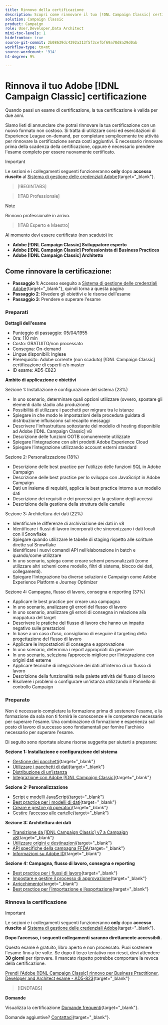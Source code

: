 ```yaml
---
title: Rinnovo della certificazione
description: Scopri come rinnovare il tuo [!DNL Campaign Classic] certificazione prima della scadenza.
solution: Campaign Classic
product: Campaign
role: User,Developer,Data Architect
mini-toc-levels: 1
hidefromtoc: true
source-git-commit: 2b08639dc4392a313f5f3cefbf69a78d8a29d0ab
workflow-type: tm+mt
source-wordcount: '914'
ht-degree: 9%

---
```


# Rinnova il tuo Adobe [!DNL Campaign Classic] certificazione

Quando passi un esame di certificazione, la tua certificazione è valida per due anni.

Siamo lieti di annunciare che potrai rinnovare la tua certificazione con un nuovo formato non costoso. Si tratta di utilizzare corsi ed esercitazioni di Experience League on-demand, per completare semplicemente tre attività per rinnovare la certificazione senza costi aggiuntivi. È necessario rinnovare prima della scadenza della certificazione, oppure è necessario prendere l&#39;esame completo per essere nuovamente certificato.

>[!IMPORTANT]
>
>Le sezioni e i collegamenti seguenti funzioneranno **only** dopo **accesso riuscito** al [Sistema di gestione delle credenziali Adobe](http://www.certmetrics.com/adobe){target="_blank"}.

>[!BEGINTABS]

>[!TAB Professionale]

>[!NOTE]
>
>Rinnovo professionale in arrivo.

>[!TAB Esperto e Maestro]

Al momento devi essere certificato (non scaduto) in:

* **Adobe [!DNL Campaign Classic] Sviluppatore esperto**
* **Adobe [!DNL Campaign Classic] Professionista di Business Practices**
* **Adobe [!DNL Campaign Classic] Architetto**

## Come rinnovare la certificazione:

* **Passaggio 1**: Accesso eseguito a [Sistema di gestione delle credenziali Adobe](http://www.certmetrics.com/adobe){target="_blank"}, quindi torna a questa pagina
* **Passaggio 2**: Rivedere gli obiettivi e le risorse dell&#39;esame
* **Passaggio 3**: Prendere e superare l&#39;esame

### Preparati

**Dettagli dell&#39;esame**

* Punteggio di passaggio: 05/04/1955
* Ora: 110 min
* Costo: GRATUITO/non processato
* Consegna: On-demand
* Lingue disponibili: Inglese
* Prerequisito: Adobe corrente (non scaduto) [!DNL Campaign Classic] certificazione di esperti e/o master
* ID esame: AD5-E823

**Ambito di applicazione e obiettivi**

Sezione 1: Installazione e configurazione del sistema (23%)

* In uno scenario, determinare quali opzioni utilizzare (ovvero, spostare gli elementi dallo stadio alla produzione)
* Possibilità di utilizzare i pacchetti per migrare tra le istanze
* Spiegare in che modo le impostazioni della procedura guidata di distribuzione influiscono sul recapito messaggi
* Descrivere l&#39;infrastruttura sottostante del modello di hosting disponibile ad Adobe [!DNL Campaign Classic] v8
* Descrizione delle funzioni OOTB comunemente utilizzate
* Spiegare l’integrazione con altri prodotti Adobe Experience Cloud
* Spiegare l’integrazione utilizzando account esterni standard

Sezione 2: Personalizzazione (18%)

* Descrizione delle best practice per l’utilizzo delle funzioni SQL in Adobe Campaign
* Descrizione delle best practice per lo sviluppo con JavaScript in Adobe Campaign
* Dati un insieme di requisiti, applica le best practice intorno a un modello dati
* Descrizione dei requisiti e dei processi per la gestione degli accessi
* Descrizione della gestione della struttura delle cartelle

Sezione 3: Architettura dei dati (22%)

* Identificare le differenze di archiviazione dei dati in v8
* Identificare i flussi di lavoro incorporati che sincronizzano i dati locali con il Snowflake
* Spiegare quando utilizzare le tabelle di staging rispetto alle scritture dirette sul Snowflake
* Identificare i nuovi comandi API nell’elaborazione in batch e quando/come utilizzare
* In uno scenario, spiega come creare schemi personalizzati (come utilizzare altri schemi come modello, filtri di sistema, blocco dei dati, collegamenti).
* Spiegare l’integrazione tra diverse soluzioni e Campaign come Adobe Experience Platform e Journey Optimizer

Sezione 4: Campagna, flusso di lavoro, consegna e reporting (37%)

* Applicare le best practice per creare una campagna
* In uno scenario, analizzare gli errori del flusso di lavoro
* In uno scenario, analizzare gli errori di consegna in relazione alla mappatura del target
* Descrivere le pratiche del flusso di lavoro che hanno un impatto negativo sulle prestazioni
* In base a un caso d’uso, consigliamo di eseguire il targeting della progettazione del flusso di lavoro
* Applicare le impostazioni di consegna e approvazione
* In uno scenario, determina i report appropriati da generare
* In uno scenario, seleziona l’approccio migliore per l’integrazione con origini dati esterne
* Applicare tecniche di integrazione dei dati all’interno di un flusso di lavoro
* Descrizione della funzionalità nella palette attività del flusso di lavoro
* Risolvere i problemi o configurare un&#39;istanza utilizzando il Pannello di controllo Campaign

### Preparato

Non è necessario completare la formazione prima di sostenere l&#39;esame, e la formazione da sola non ti fornirà le conoscenze e le competenze necessarie per superare l&#39;esame. Una combinazione di formazione e esperienza sul posto di lavoro di successo sono fondamentali per fornire l&#39;archivio necessario per superare l&#39;esame.

Di seguito sono riportate alcune risorse suggerite per aiutarti a preparare:

**Sezione 1: Installazione e configurazione del sistema**

* [Gestione dei pacchetti](https://experienceleague.adobe.com/docs/campaign-standard/using/managing-processes-and-data/importing-and-exporting-data/managing-packages.html?lang=en){target="_blank"}
* [Utilizzare i pacchetti di dati](https://experienceleague.adobe.com/docs/campaign-classic/using/getting-started/administration-basics/working-with-data-packages.html?lang=en){target="_blank"}
* [Distribuzione di un’istanza](https://experienceleague.adobe.com/docs/campaign-classic/using/installing-campaign-classic/initial-configuration/deploying-an-instance.html?lang=en)
* [Integrazione con Adobe [!DNL Campaign Classic]](https://experienceleague.adobe.com/docs/experience-manager-65/administering/integration/campaignonpremise.html?lang=en){target="_blank"}

**Sezione 2: Personalizzazione**

* [Script e modelli JavaScript](https://experienceleague.adobe.com/docs/campaign-classic/using/automating-with-workflows/advanced-management/javascript-scripts-and-templates.html?lang=en){target="_blank"}
* [Best practice per i modelli di dati](https://experienceleague.adobe.com/docs/campaign-classic/using/configuring-campaign-classic/data-model/data-model-best-practices.html?lang=it){target="_blank"}
* [Creare e gestire gli operatori](https://experienceleague.adobe.com/docs/campaign-classic/using/getting-started/permissions/access-management-operators.html?lang=en){target="_blank"}
* [Gestire l’accesso alle cartelle](https://experienceleague.adobe.com/docs/campaign-classic/using/getting-started/permissions/access-management-folders.html?lang=en){target="_blank"}

**Sezione 3: Architettura dei dati**

* [Transizione da [!DNL Campaign Classic] v7 a Campaign v8](https://experienceleague.adobe.com/docs/campaign/campaign-v8/new/v7-to-v8.html?lang=en){target="_blank"}
* [Utilizzare origini e destinazioni](https://experienceleague.adobe.com/docs/campaign-classic/using/integrating-with-adobe-experience-cloud/aep-sources-destinations/get-started-sources-destinations.html?lang=it){target="_blank"}
* [API specifiche della campagna FFDA](https://experienceleague.adobe.com/docs/campaign/campaign-v8/config/architecture/ffda/ffda-characteristics/new-apis.html?lang=en){target="_blank"}
* [Informazioni su Adobe ID](https://experienceleague.adobe.com/docs/campaign-classic/using/installing-campaign-classic/connect-to-campaign/connecting-via-an-adobe-id/about-adobe-id.html?lang=en){target="_blank"}

**Sezione 4: Campagna, flusso di lavoro, consegna e reporting**

* [Best practice per i flussi di lavoro](https://experienceleague.adobe.com/docs/campaign-classic/using/automating-with-workflows/introduction/workflow-best-practices.html?lang=it){target="_blank"}
* [Impostare e gestire il processo di approvazione](https://experienceleague.adobe.com/docs/campaign-classic/using/orchestrating-campaigns/orchestrate-campaigns/marketing-campaign-approval.html?lang=en){target="_blank"}
* [Arricchimento](https://experienceleague.adobe.com/docs/campaign-classic/using/automating-with-workflows/targeting-activities/enrichment.html?lang=en){target="_blank"}
* [Best practice per l’importazione e l’esportazione](https://experienceleague.adobe.com/docs/campaign-classic/using/automating-with-workflows/introduction/workflow-best-practices.html?lang=it){target="_blank"}

### Rinnova la certificazione

>[!IMPORTANT]
>
>Le sezioni e i collegamenti seguenti funzioneranno **only**  dopo **accesso riuscito** al [Sistema di gestione delle credenziali Adobe](http://www.certmetrics.com/adobe){target="_blank"}.

**Dopo l’accesso, i seguenti collegamenti saranno direttamente accessibili.**

Questo esame è gratuito, libro aperto e non processato. Puoi sostenere l&#39;esame fino a tre volte. Se dopo il terzo tentativo non riesci, devi attendere **30 giorni** per riprovare. Il mancato rispetto potrebbe comportare la revoca della certificazione.

[Prendi l&#39;Adobe [!DNL Campaign Classic] rinnovo per Business Practitioner, Developer and Architect esame - AD5-823](https://www.certmetrics.com/adobe/candidate/caveon_sso_adobe.aspx?ssoLogin=true&amp;eid=AD5-E823){target="_blank"}

>[!ENDTABS]

**Domande**

Visualizza la certificazione [Domande frequenti](https://experienceleague.adobe.com/docs/certification/certification/faq.html?lang=en){target="_blank"}.

Domande aggiuntive? [Contattaci](mailto:certif@adobe.com){target="_blank"}.